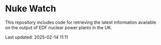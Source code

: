 # Nuke Watch

This repository includes code for retrieving the latest information available on the output of EDF nuclear power plants in the UK.

Last updated: 2025-02-14 11:11